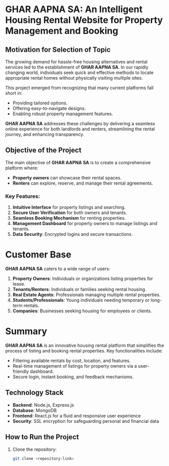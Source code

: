 # GHAR AAPNA SA: An Intelligent Housing Rental Website for Property Management and Booking

## Motivation for Selection of Topic

The growing demand for hassle-free housing alternatives and rental services led to the establishment of **GHAR AAPNA SA**. In our rapidly changing world, individuals seek quick and effective methods to locate appropriate rental homes without physically visiting multiple sites. 

This project emerged from recognizing that many current platforms fall short in:
- Providing tailored options.
- Offering easy-to-navigate designs.
- Enabling robust property management features.

**GHAR AAPNA SA** addresses these challenges by delivering a seamless online experience for both landlords and renters, streamlining the rental journey, and enhancing transparency.

## Objective of the Project

The main objective of **GHAR AAPNA SA** is to create a comprehensive platform where:
- **Property owners** can showcase their rental spaces.
- **Renters** can explore, reserve, and manage their rental agreements.

### Key Features:
1. **Intuitive Interface** for property listings and searching.
2. **Secure User Verification** for both owners and tenants.
3. **Seamless Booking Mechanism** for renting properties.
4. **Management Dashboard** for property owners to manage listings and tenants.
5. **Data Security**: Encrypted logins and secure transactions.

# Customer Base

**GHAR AAPNA SA** caters to a wide range of users:
1. **Property Owners**: Individuals or organizations listing properties for lease.
2. **Tenants/Renters**: Individuals or families seeking rental housing.
3. **Real Estate Agents**: Professionals managing multiple rental properties.
4. **Students/Professionals**: Young individuals needing temporary or long-term rentals.
5. **Companies**: Businesses seeking housing for employees or clients.

# Summary

**GHAR AAPNA SA** is an innovative housing rental platform that simplifies the process of listing and booking rental properties. Key functionalities include:
- Filtering available rentals by cost, location, and features.
- Real-time management of listings for property owners via a user-friendly dashboard.
- Secure login, instant booking, and feedback mechanisms.

## Technology Stack

- **Backend**: Node.js, Express.js
- **Database**: MongoDB
- **Frontend**: React.js for a fluid and responsive user experience
- **Security**: SSL encryption for safeguarding personal and financial data

## How to Run the Project

1. Clone the repository:
   ```bash
   git clone <repository-link>

